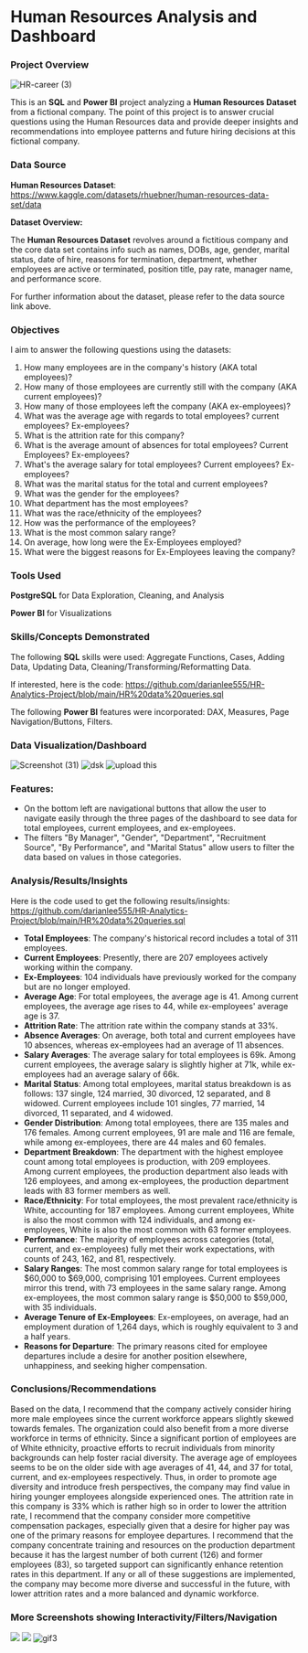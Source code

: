 # Human Resources Analysis and Dashboard

### Project Overview

![HR-career (3)](https://github.com/darianlee555/HR-Analytics-Project/assets/145151765/4c117f80-6f6e-40c4-839b-3d5da962449d)

This is an **SQL** and **Power BI** project analyzing a **Human Resources Dataset** from a fictional company. The point of this project is to answer crucial questions using the Human Resources data and provide deeper insights and recommendations into employee patterns and future hiring decisions at this fictional company. 

### Data Source

**Human Resources Dataset**: https://www.kaggle.com/datasets/rhuebner/human-resources-data-set/data

**Dataset Overview:**

The **Human Resources Dataset** revolves around a fictitious company and the core data set contains info such as names, DOBs, age, gender, marital status, date of hire, reasons for termination, department, whether employees are active or terminated, position title, pay rate, manager name, and performance score.

For further information about the dataset, please refer to the data source link above.

### Objectives

I aim to answer the following questions using the datasets:

1. How many employees are in the company's history (AKA total employees)?
2. How many of those employees are currently still with the company (AKA current employees)?
3. How many of those employees left the company (AKA ex-employees)?
4. What was the average age with regards to total employees? current employees? Ex-employees?
5. What is the attrition rate for this company?
6. What is the average amount of absences for total employees? Current Employees? Ex-employees?
7. What's the average salary for total employees? Current employees? Ex-employees?
8. What was the marital status for the total and current employees?
9. What was the gender for the employees?
10. What department has the most employees?
11. What was the race/ethnicity of the employees?
12. How was the performance of the employees?
13. What is the most common salary range?
14. On average, how long were the Ex-Employees employed?
15. What were the biggest reasons for Ex-Employees leaving the company?

### Tools Used

**PostgreSQL** for Data Exploration, Cleaning, and Analysis

**Power BI** for Visualizations

### Skills/Concepts Demonstrated

The following **SQL** skills were used: Aggregate Functions, Cases, Adding Data, Updating Data, Cleaning/Transforming/Reformatting Data.

If interested, here is the code: https://github.com/darianlee555/HR-Analytics-Project/blob/main/HR%20data%20queries.sql

The following **Power BI** features were incorporated: DAX, Measures, Page Navigation/Buttons, Filters.

### Data Visualization/Dashboard

![Screenshot (31)](https://github.com/darianlee555/HR-Analytics-Project/assets/145151765/abd79e6d-9a61-49d5-a229-a1d4d497a2c5)
![dsk](https://github.com/darianlee555/HR-Analytics-Project/assets/145151765/8ad665df-7c34-4501-a50c-d58922e9d7d7)
![upload this](https://github.com/darianlee555/HR-Analytics-Project/assets/145151765/c563d9cb-a5cd-4783-9234-3fa916678b44)


### Features:
- On the bottom left are navigational buttons that allow the user to navigate easily through the three pages of the dashboard to see data for total employees, current employees, and ex-employees.
- The filters "By Manager", "Gender", "Department", "Recruitment Source", "By Performance", and "Marital Status" allow users to filter the data based on values in those categories.

### Analysis/Results/Insights
Here is the code used to get the following results/insights: 
https://github.com/darianlee555/HR-Analytics-Project/blob/main/HR%20data%20queries.sql

* **Total Employees**: The company's historical record includes a total of 311 employees.
* **Current Employees**: Presently, there are 207 employees actively working within the company.
* **Ex-Employees**: 104 individuals have previously worked for the company but are no longer employed.
* **Average Age**: For total employees, the average age is 41. Among current employees, the average age rises to 44, while ex-employees' average age is 37.
* **Attrition Rate**: The attrition rate within the company stands at 33%.
* **Absence Averages**: On average, both total and current employees have 10 absences, whereas ex-employees had an average of 11 absences.
* **Salary Averages**: The average salary for total employees is 69k. Among current employees, the average salary is slightly higher at 71k, while ex-employees had an average salary of 66k.
* **Marital Status**: Among total employees, marital status breakdown is as follows: 137 single, 124 married, 30 divorced, 12 separated, and 8 widowed. Current employees include 101 singles, 77 married, 14 divorced, 11 separated, and 4 widowed.
* **Gender Distribution**: Among total employees, there are 135 males and 176 females. Among current employees, 91 are male and 116 are female, while among ex-employees, there are 44 males and 60 females.
* **Department Breakdown**: The department with the highest employee count among total employees is production, with 209 employees. Among current employees, the production department also leads with 126 employees, and among ex-employees, the production department leads with 83 former members as well.
* **Race/Ethnicity**: For total employees, the most prevalent race/ethnicity is White, accounting for 187 employees. Among current employees, White is also the most common with 124 individuals, and among ex-employees, White is also the most common with 63 former employees.
* **Performance**: The majority of employees across categories (total, current, and ex-employees) fully met their work expectations, with counts of 243, 162, and 81, respectively.
* **Salary Ranges**: The most common salary range for total employees is $60,000 to $69,000, comprising 101 employees. Current employees mirror this trend, with 73 employees in the same salary range. Among ex-employees, the most common salary range is $50,000 to $59,000, with 35 individuals.
* **Average Tenure of Ex-Employees**: Ex-employees, on average, had an employment duration of 1,264 days, which is roughly equivalent to 3 and a half years.
* **Reasons for Departure**: The primary reasons cited for employee departures include a desire for another position elsewhere, unhappiness, and seeking higher compensation.

### Conclusions/Recommendations
Based on the data, I recommend that the company actively consider hiring more male employees since the current workforce appears slightly skewed towards females. The organization could also benefit from a more diverse workforce in terms of ethnicity. Since a significant portion of employees are of White ethnicity, proactive efforts to recruit individuals from minority backgrounds can help foster racial diversity. The average age of employees seems to be on the older side with age averages of 41, 44, and 37 for total, current, and ex-employees respectively. Thus, in order to promote age diversity and introduce fresh perspectives, the company may find value in hiring younger employees alongside experienced ones. The attrition rate in this company is 33% which is rather high so in order to lower the attrition rate, I  recommend that the company consider more competitive compensation packages, especially given that a desire for higher pay was one of the primary reasons for employee departures. I recommend that the company concentrate training and resources on the production department because it has the largest number of both current (126) and former employees (83), so targeted support can significantly enhance retention rates in this department. If any or all of these suggestions are implemented, the company may become more diverse and successful in the future, with lower attrition rates and a more balanced and dynamic workforce.

### More Screenshots showing Interactivity/Filters/Navigation
![](gif1.gif)
![](safa.gif)
![gif3](https://github.com/darianlee555/HR-Analytics-Project/assets/145151765/05bdf730-a135-4562-9d8a-5b4aec0680f2)

